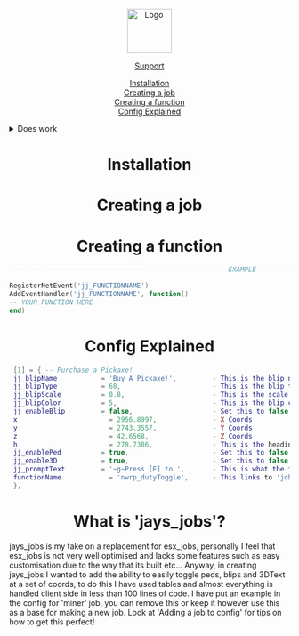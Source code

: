 <br />
<div align="center">
    <img src="https://github.com/othneildrew/Best-README-Template/blob/master/images/logo.png?raw=true" alt="Logo" width="80" height="80">  
    <p align="center">
    <a href="https://discord.gg/WHHsDjm73Y">Support</a>
  </p>
    
[Installation](#installation)  
[Creating a job](#creating-a-job)  
[Creating a function](#creating-a-function)  
[Config Explained](#config-explained)  
</div>

<details><summary>Does work</summary>
[hi](https://hello.ca)
</details>

<h1 align="center">Installation</a></h1>  

<h1 align="center">Creating a job</a></h1> 

<h1 align="center">Creating a function</a></h1>  

   ```lua
------------------------------------------------------ EXAMPLE ------------------------------------------------------
   
RegisterNetEvent('jj_FUNCTIONNAME')
AddEventHandler('jj_FUNCTIONNAME', function()
   -- YOUR FUNCTION HERE
end)
   ```  
   
<h1 align="center">Config Explained</a></h1> 

   ```lua
    [1] = { -- Purchase a Pickaxe!
    jj_blipName           = 'Buy A Pickaxe!',         - This is the blip name that will appear on the map.
    jj_blipType           = 68,                       - This is the blip type https://docs.fivem.net/docs/game-references/blips/
    jj_blipScale          = 0.8,                      - This is the scale of the blip.
    jj_blipColor          = 5,                        - This is the blip color that you want.
    jj_enableBlip         = false,                    - Set this to false if you do not want a blip on the map for this location!
    x                       = 2956.8997,              - X Coords
    y                       = 2743.3557,              - Y Coords
    z                       = 42.6568,                - Z Coords
    h                       = 278.7386,               - This is the heading (Only needed if you are using a PED model)
    jj_enablePed          = true,                     - Set this to false if you do not want a ped at this location!
    jj_enable3D           = true,                     - Set this to false if you do not want floating text on these coords.
    jj_promptText         = '~g~Press [E] to ',       - This is what the floating text says at the listed coords (If enabled).
    functionName            = 'nwrp_dutyToggle',      - This links to 'job_functions'-'NAME.lua'.
    },
   ```  
   
<h1 align="center">What is 'jays_jobs'?</a></h1>  
jays_jobs is my take on a replacement for esx_jobs, personally I feel that esx_jobs is not very well optimised and lacks some features such as easy customisation due to the way that its built etc... Anyway, in creating jays_jobs I wanted to add the ability to easily toggle peds, blips and 3DText at a set of coords, to do this I have used tables and almost everything is handled client side in less than 100 lines of code. I have put an example in the config for 'miner' job, you can remove this or keep it however use this as a base for making a new job. Look at 'Adding a job to config' for tips on how to get this perfect!
